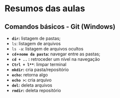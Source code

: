 # Resumos das aulas

## Comandos básicos - Git (Windows)

-  **`dir`:** listagem de pastas;
- `ls`: listagem de arquivos
- `ls -a`: listagem de arquivos ocultos
- **`cd`+`nome da pasta`:** navegar entre as pastas;
- **`cd + ..` :** retroceder um nível na navegação
- **`Ctrl + l**`**: limpar terminal
- **`mkdir`:** cria pasta/repositório
- **`echo`:** retorna algo
- **`echo >`:** cria arquivo
- **`del`:** deleta arquivos
- **`rmdir`:** deleta repositório

